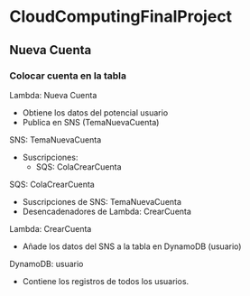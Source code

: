 # CloudComputingFinalProject

## Nueva Cuenta

### Colocar cuenta en la tabla

Lambda: Nueva Cuenta
- Obtiene los datos del potencial usuario
- Publica en SNS (TemaNuevaCuenta)

SNS: TemaNuevaCuenta
- Suscripciones:
    - SQS: ColaCrearCuenta

SQS: ColaCrearCuenta
- Suscripciones de SNS: TemaNuevaCuenta
- Desencadenadores de Lambda: CrearCuenta

Lambda: CrearCuenta
- Añade los datos del SNS a la tabla en DynamoDB (usuario)

DynamoDB: usuario
- Contiene los registros de todos los usuarios.
